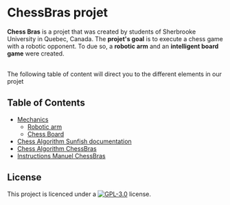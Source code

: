 
# ChessBras projet
**Chess Bras** is a projet that was created by students of Sherbrooke University in Quebec, Canada. The **projet's goal** is to execute a chess game with a robotic opponent. To due so, a **robotic arm** and an **intelligent board game** were created.

<br>The following table of content will direct you to the different elements in our projet

## Table of Contents
- [Mechanics](https://github.com/ClanDesDindesLibres2/RoboticArm_ChessBoard_Mechanic/blob/main/README.md#mechanics-robotic-arm-and-chessboard)
   - [Robotic arm](https://github.com/ClanDesDindesLibres2/RoboticArm_ChessBoard_Mechanic#1--robotic-arm)
   - [Chess Board](https://github.com/ClanDesDindesLibres2/RoboticArm_ChessBoard_Mechanic#2--chessboard)
- [Chess Algorithm Sunfish documentation](https://github.com/ClanDesDindesLibres2/RoboticArm_ChessBoard_PI/tree/main/sunfish-master#introduction)
- [Chess Algorithm ChessBras](https://github.com/ClanDesDindesLibres2/RoboticArm_ChessBoard_PI)
- [Instructions Manuel ChessBras](https://github.com/ClanDesDindesLibres2/.github/blob/main/Instructions_Manual_ChessBras.docx)

## <a id="License"></a>License
This project is licenced under a  [![GPL-3.0](https://img.shields.io/badge/License-GPLv3-blue.svg?style=flat-square)](https://github.com/SPUdeS/SPUdeS/blob/main/LICENSE) license.

